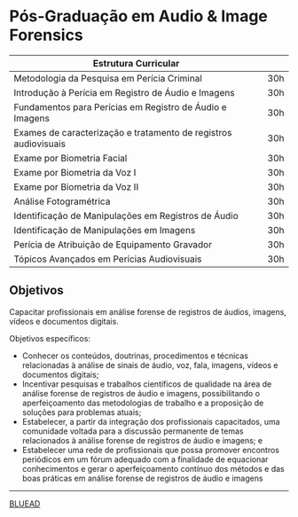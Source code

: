 # Pós-Graduação em Audio & Image Forensics

|Estrutura Curricular||
|--------------------|----|
|Metodologia da Pesquisa em Perícia Criminal | 30h|
|Introdução à Perícia em Registro de Áudio e Imagens | 30h|
|Fundamentos para Perícias em Registro de Áudio e Imagens | 30h|
|Exames de caracterização e tratamento de registros audiovisuais | 30h|
|Exame por Biometria Facial | 30h|
|Exame por Biometria da Voz I | 30h|
|Exame por Biometria da Voz II | 30h|
|Análise Fotogramétrica | 30h|
|Identificação de Manipulações em Registros de Áudio | 30h|
|Identificação de Manipulações em Imagens | 30h|
|Perícia de Atribuição de Equipamento Gravador | 30h|
|Tópicos Avançados em Perícias Audiovisuais | 30h|

## Objetivos

Capacitar profissionais em análise forense de registros de áudios, imagens, vídeos e documentos digitais.


Objetivos específicos:


- Conhecer os conteúdos, doutrinas, procedimentos e técnicas relacionadas à análise de sinais de áudio, voz, fala, imagens, vídeos e documentos digitais;
- Incentivar pesquisas e trabalhos científicos de qualidade na área de análise forense de registros de áudio e imagens, possibilitando o aperfeiçoamento das metodologias de trabalho e a proposição de soluções para problemas atuais;
- Estabelecer, a partir da integração dos profissionais capacitados, uma comunidade voltada para a discussão permanente de temas relacionados à análise forense de registros de áudio e imagens; e
- Estabelecer uma rede de profissionais que possa promover encontros periódicos em um fórum adequado com a finalidade de equacionar conhecimentos e gerar o aperfeiçoamento contínuo dos métodos e das boas práticas em análise forense de registros de áudio e imagens

---

[BLUEAD](https://www.bluead.com.br/audio-image-forensics)

